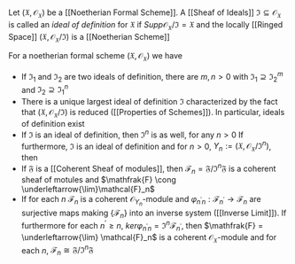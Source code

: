 Let $(\mathfrak{X},\mathcal{O}_{\mathfrak{X}})$ be a [[Noetherian Formal Scheme]]. A [[Sheaf of Ideals]] $\mathfrak{I} \subseteq \mathcal{O}_{\mathfrak{X}}$ is called an *ideal of definition* for $\mathfrak{X}$ if $Supp \mathcal{O}_{\mathfrak{X}}/\mathfrak{I} = \mathfrak{X}$ and the locally [[Ringed Space]] $(\mathfrak{X},\mathcal{O}_{\mathfrak{X}}/\mathfrak{I})$ is a [[Noetherian Scheme]]

For a noetherian formal scheme $(\mathfrak{X},\mathcal{O}_{\mathfrak{X}})$ we have 
* If $\mathfrak{I}_1$ and $\mathfrak{I}_2$ are two ideals of definition, there are $m,n >0$ with $\mathfrak{I}_1 \supseteq \mathfrak{I}_2^m$ and $\mathfrak{I}_2 \supseteq \mathfrak{I}_1^n$ 
* There is a unique largest ideal of definition $\mathfrak{I}$ characterized by the fact that $(\mathfrak{X},\mathcal{O}_{\mathfrak{X}}/\mathfrak{I})$ is reduced ([[Properties of Schemes]]). In particular, ideals of definition exist
* If $\mathfrak{I}$ is an ideal of definition, then $\mathfrak{I}^n$ is as well, for any $n>0$ 
If furthermore, $\mathfrak{I}$ is an ideal of definition and for $n>0$, $Y_n:=(\mathfrak{X},\mathcal{O}_{\mathfrak{X}}/\mathfrak{I}^n)$, then
* If $\mathfrak{F}$ is a [[Coherent Sheaf of modules]], then $\mathcal{F}_n = \mathfrak{F}/\mathfrak{I}^n\mathfrak{F}$ is a coherent sheaf of motules and $\mathfrak{F} \cong \underleftarrow{\lim}\mathcal{F}_n$ 
* If for each $n$ $\mathcal{F}_n$ is a coherent $\mathcal{O}_{Y_n}$-module and $\varphi_{n^{\prime}n}:\mathcal{F}_{n^{\prime}} \rightarrow \mathcal{F}_n$ are surjective maps making $\{\mathcal{F}_n\}$ into an inverse system ([[Inverse Limit]]). If furthermore for each $n^{\prime} \geq n$, $ker \varphi_{n^{\prime}n} = \mathfrak{I}^n\mathcal{F}_{n^{\prime}}$, then $\mathfrak{F} = \underleftarrow{\lim} \mathcal{F}_n$ is a coherent $\mathcal{O}_{\mathfrak{X}}$-module and for each $n$, $\mathcal{F}_n \cong \mathfrak{F}/\mathfrak{I}^n\mathfrak{F}$ 